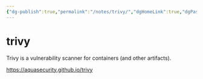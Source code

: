 ```yaml
---
{"dg-publish":true,"permalink":"/notes/trivy/","dgHomeLink":true,"dgPassFrontmatter":false,"dgShowBacklinks":true,"dgShowLocalGraph":true}
---
```


# trivy

Trivy is a vulnerability scanner for containers (and other artifacts).

<https://aquasecurity.github.io/trivy>

